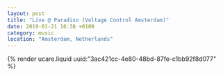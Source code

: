 ```yaml
---
layout: post
title: "Live @ Paradiso (Voltage Control Amsterdam)"
date: 2019-01-21 16:38 +0100
category: music
location: "Amsterdam, Netherlands"
---
```


{% render ucare.liquid uuid:"3ac421cc-4e80-48bd-87fe-c1bb92f8d077" %}